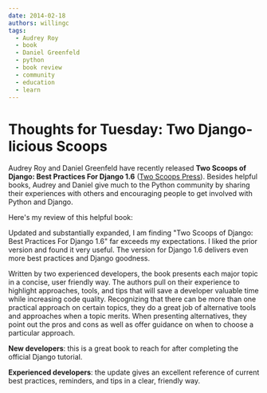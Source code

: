```yaml
---
date: 2014-02-18
authors: willingc
tags:
  - Audrey Roy
  - book
  - Daniel Greenfeld
  - python
  - book review
  - community
  - education
  - learn
---
```


# Thoughts for Tuesday: Two Django-licious Scoops

Audrey Roy and Daniel Greenfeld have recently released **Two Scoops of Django:
Best Practices For Django 1.6** ([Two Scoops Press](http://twoscoopspress.com/)).
Besides helpful books, Audrey and Daniel give much to the Python community by
sharing their experiences with others and encouraging people to get involved
with Python and Django.

Here's my review of this helpful book:

Updated and substantially expanded, I am finding "Two Scoops of Django: Best
Practices For Django 1.6" far exceeds my expectations. I liked the prior version
and found it very useful. The version for Django 1.6 delivers even more best
practices and Django goodness.

Written by two experienced developers, the book presents each major topic in a
concise, user friendly way. The authors pull on their experience to highlight
approaches, tools, and tips that will save a developer valuable time while
increasing code quality. Recognizing that there can be more than one practical
approach on certain topics, they do a great job of alternative tools and
approaches when a topic merits. When presenting alternatives, they point out the
pros and cons as well as offer guidance on when to choose a particular approach.

**New developers**: this is a great book to reach for after completing the official
Django tutorial.

**Experienced developers**: the update gives an excellent reference of current best
practices, reminders, and tips in a clear, friendly way.
